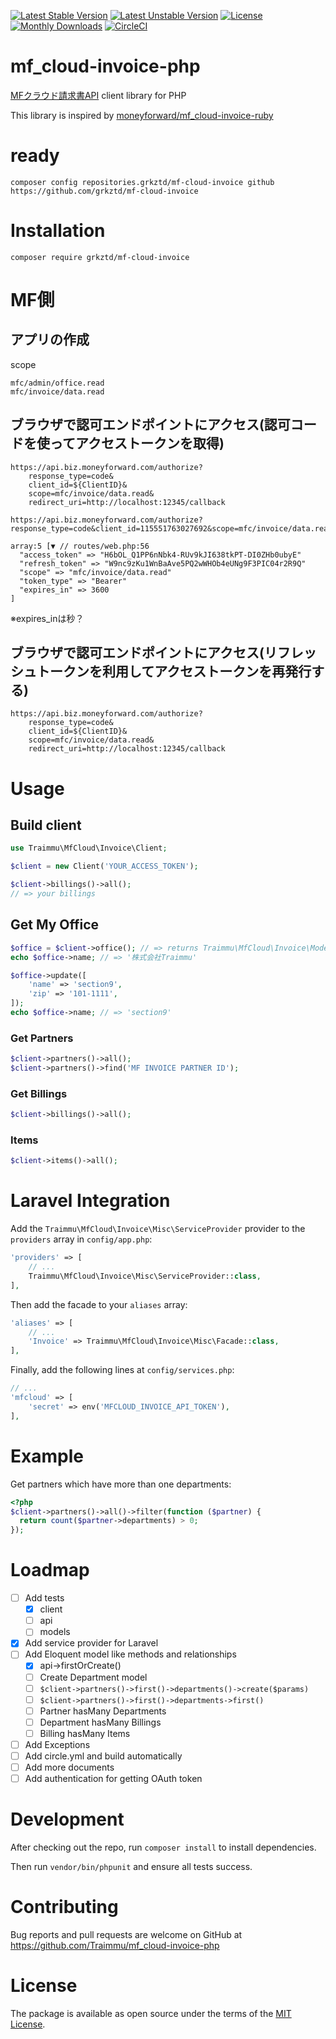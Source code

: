 <!-- vim:set filetype=php <?php -->

[![Latest Stable Version](https://poser.pugx.org/traimmu/mf-cloud-invoice/v/stable)](https://packagist.org/packages/traimmu/mf-cloud-invoice)
[![Latest Unstable Version](https://poser.pugx.org/traimmu/mf-cloud-invoice/v/unstable)](https://packagist.org/packages/traimmu/mf-cloud-invoice)
[![License](https://poser.pugx.org/traimmu/mf-cloud-invoice/license)](https://packagist.org/packages/traimmu/mf-cloud-invoice)
[![Monthly Downloads](https://poser.pugx.org/traimmu/mf-cloud-invoice/d/monthly)](https://packagist.org/packages/traimmu/mf-cloud-invoice)
[![CircleCI](https://circleci.com/gh/Traimmu/mf-cloud-invoice-php.svg?style=svg)](https://circleci.com/gh/Traimmu/mf-cloud-invoice-php)

# mf_cloud-invoice-php

[MFクラウド請求書API](https://github.com/moneyforward/invoice-api-doc) client library for PHP

This library is inspired by [moneyforward/mf_cloud-invoice-ruby](https://github.com/moneyforward/mf_cloud-invoice-ruby)

# ready
```
composer config repositories.grkztd/mf-cloud-invoice github https://github.com/grkztd/mf-cloud-invoice
```

# Installation

```
composer require grkztd/mf-cloud-invoice
```

# MF側

## アプリの作成

scope
```
mfc/admin/office.read
mfc/invoice/data.read
```
## ブラウザで認可エンドポイントにアクセス(認可コードを使ってアクセストークンを取得) 
```
https://api.biz.moneyforward.com/authorize?
	response_type=code&
	client_id=${ClientID}&
	scope=mfc/invoice/data.read&
	redirect_uri=http://localhost:12345/callback
```
```
https://api.biz.moneyforward.com/authorize?response_type=code&client_id=115551763027692&scope=mfc/invoice/data.read&redirect_uri=http://127.0.0.1:8082/oauth/callback
```
```
array:5 [▼ // routes/web.php:56
  "access_token" => "H6bOL_Q1PP6nNbk4-RUv9kJI638tkPT-DI0ZHb0ubyE"
  "refresh_token" => "W9nc9zKu1WnBaAve5PQ2wWHOb4eUNg9F3PIC04r2R9Q"
  "scope" => "mfc/invoice/data.read"
  "token_type" => "Bearer"
  "expires_in" => 3600
]
```
※expires_inは秒？
## ブラウザで認可エンドポイントにアクセス(リフレッシュトークンを利用してアクセストークンを再発行する) 
```
https://api.biz.moneyforward.com/authorize?
	response_type=code&
	client_id=${ClientID}&
	scope=mfc/invoice/data.read&
	redirect_uri=http://localhost:12345/callback
```
# Usage

## Build client

```php
use Traimmu\MfCloud\Invoice\Client;

$client = new Client('YOUR_ACCESS_TOKEN');

$client->billings()->all();
// => your billings
```

## Get My Office

```php
$office = $client->office(); // => returns Traimmu\MfCloud\Invoice\Models\Office instance
echo $office->name; // => '株式会社Traimmu'

$office->update([
    'name' => 'section9',
    'zip' => '101-1111',
]);
echo $office->name; // => 'section9'
```

### Get Partners

```php
$client->partners()->all();
$client->partners()->find('MF INVOICE PARTNER ID');
```

### Get Billings

```php
$client->billings()->all();
```

### Items

```php
$client->items()->all();
```

<!-- ## Errors -->

# Laravel Integration

Add the `Traimmu\MfCloud\Invoice\Misc\ServiceProvider` provider to the `providers` array in `config/app.php`:

```php
'providers' => [
    // ...
    Traimmu\MfCloud\Invoice\Misc\ServiceProvider::class,
],
```

Then add the facade to your `aliases` array:

```php
'aliases' => [
    // ...
    'Invoice' => Traimmu\MfCloud\Invoice\Misc\Facade::class,
],
```

Finally, add the following lines at `config/services.php`:

```php
// ...
'mfcloud' => [
    'secret' => env('MFCLOUD_INVOICE_API_TOKEN'),
],
```

# Example

Get partners which have more than one departments:

```php
<?php
$client->partners()->all()->filter(function ($partner) {
  return count($partner->departments) > 0;
});
```

# Loadmap

- [ ] Add tests
  - [x] client
  - [ ] api
  - [ ] models
- [x] Add service provider for Laravel
- [ ] Add Eloquent model like methods and relationships
  - [x] api->firstOrCreate()
  - [ ] Create Department model
  - [ ] `$client->partners()->first()->departments()->create($params)`
  - [ ] `$client->partners()->first()->departments->first()`
  - [ ] Partner hasMany Departments
  - [ ] Department hasMany Billings
  - [ ] Billing hasMany Items
- [ ] Add Exceptions
- [ ] Add circle.yml and build automatically
- [ ] Add more documents
- [ ] Add authentication for getting OAuth token

# Development

After checking out the repo, run `composer install` to install dependencies.

Then run `vendor/bin/phpunit` and ensure all tests success.

# Contributing

Bug reports and pull requests are welcome on GitHub at https://github.com/Traimmu/mf_cloud-invoice-php

# License

The package is available as open source under the terms of the [MIT License](http://opensource.org/licenses/MIT).


